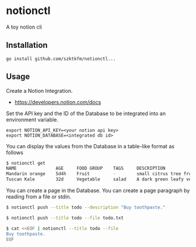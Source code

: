 # notionctl
A toy notion cli

## Installation
```
go install github.com/szktkfm/notionctl...
```

## Usage

Create a Notion Integration. 

- https://developers.notion.com/docs


Set the API key and the ID of the Database to be integrated into an environment variable.
```
export NOTION_API_KEY=<your notion api key>
export NOTION_DATABASE=<integrated db id>
```

You can display the values from the Database in a table-like format as follows
```Bash
$ notionctl get
NAME               AGE     FOOD GROUP    TAGS     DESCRIPTION
Mandarin orange    5d4h    Fruit         -        small citrus tree fruit
Tuscan Kale        32d     Vegetable     salad    A dark green leafy veget
```

You can create a page in the Database. You can create a page paragraph by reading from a file or stdin.
```Bash
$ notionctl push --title todo --description "Buy toothpaste."

$ notionctl push --title todo --file todo.txt

$ cat <<EOF | notionctl --title todo --file
Buy toothpaste.
EOF
```
